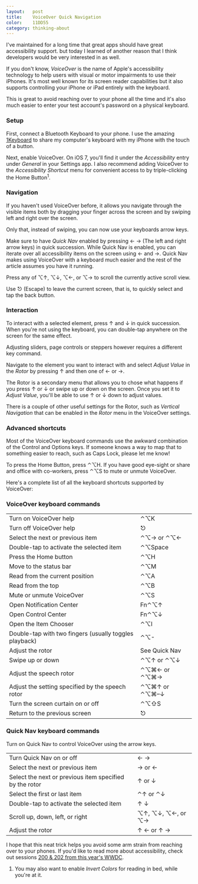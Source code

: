 ```yaml
---
layout:   post
title:    VoiceOver Quick Navigation
color:    11DD55
category: thinking-about
---
```


I've maintained for a long time that great apps should have great accessibility
support. but today I learned of another reason that I think developers would be
very interested in as well.

If you don't know, _VoiceOver_ is the name of Apple's accessibility technology
to help users with visual or motor impairments to use their iPhones. It's most
well known for its screen reader capabilities but it also supports controlling
your iPhone or iPad entirely with the keyboard.

This is great to avoid reaching over to your phone all the time and it's also
much easier to enter your test account's password on a physical keyboard.

### Setup

First, connect a Bluetooth Keyboard to your phone. I use the amazing
[1Keyboard](http://www.eyalw.com/1keyboard/) to share my computer's keyboard
with my iPhone with the touch of a button.

Next, enable VoiceOver. On iOS 7, you'll find it under the _Accessibility_ entry
under _General_ in your Settings app. I also recommend adding VoiceOver to the
_Accessibility Shortcut_ menu for convenient access to by triple-clicking the
Home Button<sup>1</sup>.

### Navigation

If you haven't used VoiceOver before, it allows you navigate through the visible
items both by dragging your finger across the screen and by swiping left and
right over the screen.

Only that, instead of swiping, you can now use your keyboards arrow keys.

Make sure to have _Quick Nav_ enabled by pressing ← → (The left and right arrow
keys) in quick succession. While Quick Nav is enabled, you can iterate over all
accessibility items on the screen using ← and →. Quick Nav makes using VoiceOver
with a keyboard much easier and the rest of the article assumes you have it
running.

Press any of ⌥↑, ⌥↓, ⌥←, or  ⌥→ to scroll the currently active scroll view.

Use ⎋ (Escape) to leave the current screen, that is, to quickly select and tap
the back button.

### Interaction

To interact with a selected element, press ↑ and ↓ in quick succession. When
you're not using the keyboard, you can double-tap anywhere on the screen for the
same effect.

Adjusting sliders, page controls or steppers however requires a different key
command.

Navigate to the element you want to interact with and select _Adjust Value_ in
the _Rotor_ by pressing ↑ and then one of ← or →.

The Rotor is a secondary menu that allows you to chose what happens if you press
↑ or ↓ or swipe up or down on the screen. Once you set it to _Adjust Value_,
you'll be able to use ↑ or ↓ down to adjust values.

There is a couple of other useful settings for the Rotor, such as _Vertical
Navigation_ that can be enabled in the _Rotor_ menu in the VoiceOver settings.

### Advanced shortcuts

Most of the VoiceOver keyboard commands use the awkward combination of the
Control and Options keys. If someone knows a way to map that to something easier
to reach, such as Caps Lock, please let me know!

To press the Home Button, press ⌃⌥H. If you have good eye-sight or share and
office with co-workers, press ⌃⌥S to mute or unmute VoiceOver.

Here's a complete list of all the keyboard shortcuts supported by VoiceOver:

### VoiceOver keyboard commands

<table>
    <tr>
        <td>Turn on VoiceOver help</td>
        <td>⌃⌥K</td>
    </tr>
    <tr>
        <td>Turn off VoiceOver help</td>
        <td>⎋</td>
    </tr>
    <tr>
        <td>Select the next or previous item</td>
        <td>⌃⌥→ or ⌃⌥←</td>
    </tr>
    <tr>
        <td>Double-tap to activate the selected item</td>
        <td>⌃⌥Space</td>
    </tr>
    <tr>
        <td>Press the Home button</td>
        <td>⌃⌥H</td>
    </tr>
    <tr>
        <td>Move to the status bar</td>
        <td>⌃⌥M</td>
    </tr>
    <tr>
        <td>Read from the current position</td>
        <td>⌃⌥A</td>
    </tr>
    <tr>
        <td>Read from the top</td>
        <td>⌃⌥B</td>
    </tr>
    <tr>
        <td>Mute or unmute VoiceOver</td>
        <td>⌃⌥S</td>
    </tr>
    <tr>
        <td>Open Notification Center</td>
        <td>Fn⌃⌥↑</td>
    </tr>
    <tr>
        <td>Open Control Center</td>
        <td>Fn⌃⌥↓</td>
    </tr>
    <tr>
        <td>Open the Item Chooser</td>
        <td>⌃⌥I</td>
    </tr>
    <tr>
        <td>Double-tap with two fingers (usually toggles playback)</td>
        <td>⌃⌥-</td>
    </tr>
    <tr>
        <td>Adjust the rotor</td>
        <td>See Quick Nav</td>
    </tr>
    <tr>
        <td>Swipe up or down</td>
        <td>⌃⌥↑ or ⌃⌥↓</td>
    </tr>
    <tr>
        <td>Adjust the speech rotor</td>
        <td>⌃⌥⌘← or ⌃⌥⌘→</td>
    </tr>
    <tr>
        <td>Adjust the setting specified by the speech rotor</td>
        <td>⌃⌥⌘↑ or ⌃⌥⌘–↓</td>
    </tr>
    <tr>
        <td>Turn the screen curtain on or off</td>
        <td>⌃⌥⇧S</td>
    </tr>
    <tr>
        <td>Return to the previous screen</td>
        <td>⎋</td>
    </tr>
</table>

### Quick Nav keyboard commands

Turn on Quick Nav to control VoiceOver using the arrow keys.

<table>
    <tr>
        <td>Turn Quick Nav on or off</td>
        <td>← →</td>
    </tr>
    <tr>
        <td>Select the next or previous item</td>
        <td>→ or ←</td>
    </tr>
    <tr>
        <td>Select the next or previous item specified by the rotor</td>
        <td>↑ or ↓</td>
    </tr>
    <tr>
        <td>Select the first or last item</td>
        <td>⌃↑ or ⌃↓</td>
    </tr>
    <tr>
        <td>Double-tap to activate the selected item</td>
        <td>↑ ↓</td>
    </tr>
    <tr>
        <td>Scroll up, down, left, or right</td>
        <td>⌥↑, ⌥↓, ⌥←, or  ⌥→</td>
    </tr>
    <tr>
        <td>Adjust the rotor</td>
        <td>↑ ← or ↑ →</td>
    </tr>
</table>

I hope that this neat trick helps you avoid some arm strain from reaching over
to your phones. If you'd like to read more about accessibility, check out
sessions [200 & 202 from this year's WWDC](https://developer.apple.com/wwdc/videos/).

<ol class="footnotes">
    <li>
        You may also want to enable <i>Invert Colors</i> for reading in bed,
        while you're at it.
    </li>
</ol>

